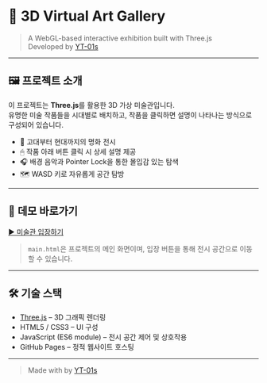 # 🎨 3D Virtual Art Gallery

> A WebGL-based interactive exhibition built with Three.js  
> Developed by [YT-01s](https://github.com/YT-01s)

---

## 🖼 프로젝트 소개

이 프로젝트는 **Three.js**를 활용한 3D 가상 미술관입니다.  
유명한 미술 작품들을 시대별로 배치하고, 작품을 클릭하면 설명이 나타나는 방식으로 구성되어 있습니다.

- 🎨 고대부터 현대까지의 명화 전시
- 🖱 작품 아래 버튼 클릭 시 상세 설명 제공
- 🎧 배경 음악과 Pointer Lock을 통한 몰입감 있는 탐색
- 🗺 WASD 키로 자유롭게 공간 탐방

---

## 🔗 데모 바로가기

[▶️ 미술관 입장하기](https://YT-01s.github.io/Graphics/start.html)

> `main.html`은 프로젝트의 메인 화면이며, 입장 버튼을 통해 전시 공간으로 이동할 수 있습니다.

---

## 🛠 기술 스택

- [Three.js](https://threejs.org/) – 3D 그래픽 렌더링
- HTML5 / CSS3 – UI 구성
- JavaScript (ES6 module) – 전시 공간 제어 및 상호작용
- GitHub Pages – 정적 웹사이트 호스팅

---

> Made with by [YT-01s](https://github.com/YT-01s)
